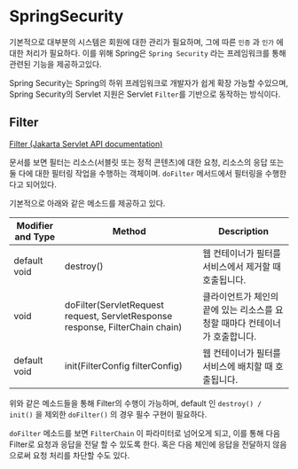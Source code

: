 # SpringSecurity
기본적으로  대부분의 시스템은 회원에 대한 관리가 필요하며, 그에 따른 `인증` 과 `인가` 에 대한 처리가 필요하다. 이를 위해 Spring은 `Spring Security` 라는 프레임워크를 통해 관련된 기능을 제공하고있다.

Spring Security는 Spring의 하위 프레임워크로 개발자가 쉽게 확장 가능할 수있으며, Spring Security의 Servlet 지원은 Servlet `Filter`를 기반으로 동작하는 방식이다.

## Filter

[Filter (Jakarta Servlet API documentation)](https://jakarta.ee/specifications/servlet/4.0/apidocs/javax/servlet/filter)

문서를 보면 필터는 리소스(서블릿 또는 정적 콘텐츠)에 대한 요청, 리소스의 응답 또는 둘 다에 대한 필터링 작업을 수행하는 객체이며. `doFilter` 메서드에서 필터링을 수행한다고 되어있다.

기본적으로 아래와 같은 메소드를 제공하고 있다.

| Modifier and Type | Method | Description |
| --- | --- | --- |
| default void | destroy() | 웹 컨테이너가 필터를 서비스에서 제거할 때 호출됩니다. |
| void | doFilter(ServletRequest request, ServletResponse response, FilterChain chain) | 클라이언트가 체인의 끝에 있는 리소스를 요청할 때마다 컨테이너가 호출합니다. |
| default void | init(FilterConfig filterConfig) | 웹 컨테이너가 필터를 서비스에 배치할 때 호출됩니다. |

위와 같은 메소드들을 통해 Filter의 수행이 가능하며, default 인 `destroy() / init()` 을 제외한 `doFilter()` 의 경우 필수 구현이 필요하다.

`doFilter` 메소드를 보면 `FilterChain` 이 파라미터로 넘어오게 되고, 이를 통해 다음 Filter로 요청과 응답을 전달 할 수 있도록 한다. 혹은 다음 체인에 응답을 전달하지 않음으로써 요청 처리를 차단할 수도 있다.
